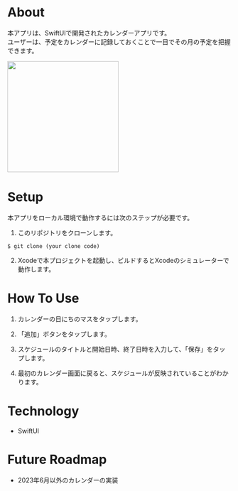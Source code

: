 # About

本アプリは、SwiftUIで開発されたカレンダーアプリです。  
ユーザーは、予定をカレンダーに記録しておくことで一目でその月の予定を把握できます。

<img src="https://github.com/TakuyaAsaoka/swift-project/assets/119467555/b6ebf762-7d87-4574-87c5-6b7529300dde)" width="250">

# Setup

本アプリをローカル環境で動作するには次のステップが必要です。

1. このリポジトリをクローンします。

```
$ git clone (your clone code)
```

2. Xcodeで本プロジェクトを起動し、ビルドするとXcodeのシミュレーターで動作します。

# How To Use

1. カレンダーの日にちのマスをタップします。

2. 「追加」ボタンをタップします。

3. スケジュールのタイトルと開始日時、終了日時を入力して、「保存」をタップします。

4. 最初のカレンダー画面に戻ると、スケジュールが反映されていることがわかります。

# Technology

- SwiftUI

# Future Roadmap

- 2023年6月以外のカレンダーの実装
